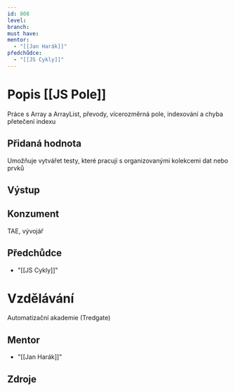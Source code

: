 ```yaml
---
id: 808
level: 
branch: 
must have: 
mentor: 
  - "[[Jan Harák]]"
předchůdce: 
  - "[[JS Cykly]]"
---
```



# Popis [[JS Pole]]
Práce s Array a ArrayList, převody, vícerozměrná pole, indexování a chyba přetečení indexu

## Přidaná hodnota
Umožňuje vytvářet testy, které pracují s organizovanými kolekcemi dat nebo prvků

## Výstup


## Konzument
TAE, vývojář

## Předchůdce

  - "[[JS Cykly]]"

# Vzdělávání
Automatizační akademie (Tredgate)

## Mentor

  - "[[Jan Harák]]"

## Zdroje